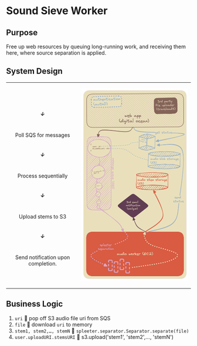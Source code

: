 # Sound Sieve Worker
## Purpose
Free up web resources by queuing long-running work, and receiving them here, where source separation is applied.

## System Design
<table>
   <tr>
      <td style='text-align:center;'><h5>↓</h5><br>Poll SQS for messages<br><br><h5>↓</h5><br>Process sequentially<br><br><h5>↓</h5><br>Upload stems to S3<br><br><h5>↓</h5><br>Send notification upon completion.
      </td>
      <td>
         <p align="center">
            <img src='img/soundsieveworkersystemdesign.png' style='width:415px' />
         </p>
      </td>
   </tr>
</table>


## Business Logic
1. `uri`   ⃪ pop off S3 audio file uri from SQS
1. `file`   ⃪ download `uri` to memory
1. `stem1, stem2,…, stemN`   ⃪ `spleeter.separator.Separator.separate(file)`
1. `user.uploadURI.stemsURI`   ⃪ s3.upload('stem1', 'stem2',…, 'stemN')


